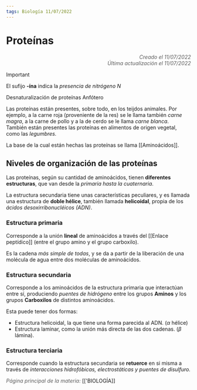 ```yaml
---
tags: Biología 11/07/2022
---
```


# Proteínas
<div style="text-align: right; opacity: 0.7; font-style: italic;">Creado el 11/07/2022</div>
<div style="text-align: right; opacity: 0.7; font-style: italic;">Última actualización el 11/07/2022</div>

> [!IMPORTANT]
> El sufijo **-ína** indica la *presencia de nitrógeno $N$*

Desnaturalización de proteínas
Anfótero

Las proteínas están presentes, sobre todo, en los teijdos animales. Por ejemplo, a la carne roja (proveniente de la res) se le llama también *carne magra*, a la carne de pollo y a la de cerdo se le llama *carne blanca*. También están presentes las proteínas en alimentos de origen vegetal, como las *legumbres.*

La base de la cual están hechas las proteínas se llama [[Aminoácidos]].

## Niveles de organización de las proteínas

Las proteínas, según su cantidad de aminoácidos, tienen **diferentes estructuras**, que van desde la *primaria hasta la cuaternaria*.

La estructura secundaria tiene unas características peculiares, y es llamada una estructura de **doble hélice**, también llamada **helicoidal**, propia de los *ácidos desoxirribonucléicos (ADN)*.

### Estructura primaria

Corresponde a la unión **lineal** de aminoácidos a través del [[Enlace peptídico]] (entre el grupo amino y el grupo carboxilo).

Es la cadena *más simple de todas*, y se da a partir de la liberación de una molécula de agua entre dos moléculas de aminoácidos.

### Estructura secundaria

Corresponde a los aminoácidos de la estructura primaria que interactúan entre sí, produciendo *puentes de hidrógeno* entre los grupos **Aminos** y los grupos **Carboxilos** de distintos aminoácidos.

Esta puede tener dos formas:

- Estructura helicoidal, la que tiene una forma parecida al ADN. ($\alpha$ hélice)
- Estructura laminar, como la unión más directa de las dos cadenas. ($\beta$ lámina).

### Estructura terciaria

Corresponde cuando la estructura secundaria se **retuerce** en si misma a través de *interacciones hidrofóbicas, electrostáticas y puentes de disulfuro.*

<span style="opacity: 0.7; font-style: italic;">Página principal de la materia:</span> [['BIOLOGÍA]]